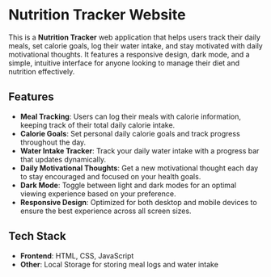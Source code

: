 # Nutrition Tracker Website

This is a **Nutrition Tracker** web application that helps users track their daily meals, set calorie goals, log their water intake, and stay motivated with daily motivational thoughts. It features a responsive design, dark mode, and a simple, intuitive interface for anyone looking to manage their diet and nutrition effectively.

## Features

- **Meal Tracking**: Users can log their meals with calorie information, keeping track of their total daily calorie intake.
- **Calorie Goals**: Set personal daily calorie goals and track progress throughout the day.
- **Water Intake Tracker**: Track your daily water intake with a progress bar that updates dynamically.
- **Daily Motivational Thoughts**: Get a new motivational thought each day to stay encouraged and focused on your health goals.
- **Dark Mode**: Toggle between light and dark modes for an optimal viewing experience based on your preference.
- **Responsive Design**: Optimized for both desktop and mobile devices to ensure the best experience across all screen sizes.

## Tech Stack

- **Frontend**: HTML, CSS, JavaScript
- **Other**: Local Storage for storing meal logs and water intake


